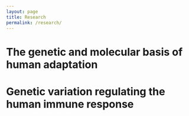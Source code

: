 ```yaml
---
layout: page
title: Research
permalink: /research/
---
```


# The genetic and molecular basis of human adaptation


# Genetic variation regulating the human immune response